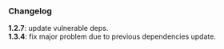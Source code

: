 ### Changelog  

**1.2.7**: update vulnerable deps.   
**1.3.4**: fix major problem due to previous dependencies update.  